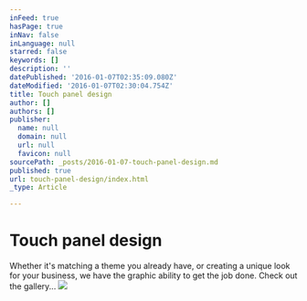 ```yaml
---
inFeed: true
hasPage: true
inNav: false
inLanguage: null
starred: false
keywords: []
description: ''
datePublished: '2016-01-07T02:35:09.080Z'
dateModified: '2016-01-07T02:30:04.754Z'
title: Touch panel design
author: []
authors: []
publisher:
  name: null
  domain: null
  url: null
  favicon: null
sourcePath: _posts/2016-01-07-touch-panel-design.md
published: true
url: touch-panel-design/index.html
_type: Article

---
```

# Touch panel design

Whether it's matching a theme you already have, or creating a unique look for your business, we have the graphic ability to get the job done. Check out the gallery...
![](https://the-grid-user-content.s3-us-west-2.amazonaws.com/87080677-c083-477e-adbf-3dba384f75f7.png)